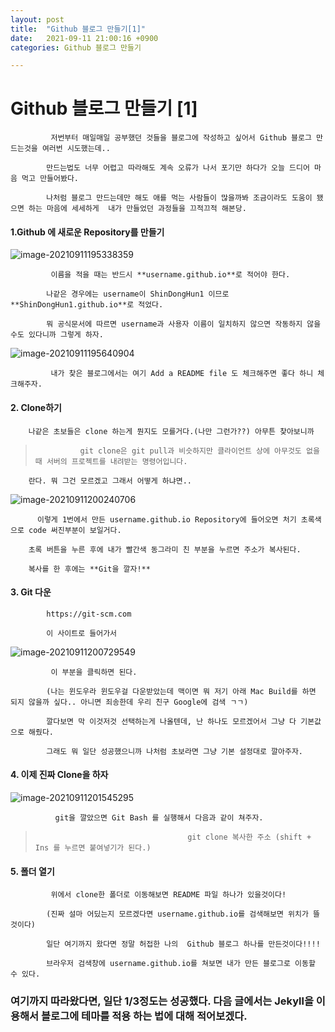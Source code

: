 ```yaml
---
layout: post
title:  "Github 블로그 만들기[1]"
date:   2021-09-11 21:00:16 +0900
categories: Github 블로그 만들기

---
```


# 					**Github 블로그 만들기 [1]**



			 저번부터 매일매일 공부했던 것들을 블로그에 작성하고 싶어서 Github 블로그 만드는것을 여러번 시도했는데.. 
	
			만드는법도 너무 어렵고 따라해도 계속 오류가 나서 포기만 하다가 오늘 드디어 마음 먹고 만들어봤다.
	
			나처럼 블로그 만드는데만 해도 애를 먹는 사람들이 많을까봐 조금이라도 도움이 됐으면 하는 마음에 세세하게 	내가 만들었던 과정들을 끄적끄적 해본당.





####  		1.Github 에 새로운 Repository를 만들기

![image-20210911195338359](C:/Users/user/ShinDongHun1.github.io/image/image-20210911195338359-16313617584695.png)

 			 이름을 적을 때는 반드시 **username.github.io**로 적어야 한다.  
 	
 			나같은 경우에는 username이 ShinDongHun1 이므로 **ShinDongHun1.github.io**로 적었다.
 	
 			뭐 공식문서에 따르면 username과 사용자 이름이 일치하지 않으면 작동하지 않을수도 있다니까 그렇게 하자.



 ![image-20210911195640904](C:/Users/user/ShinDongHun1.github.io/image/image-20210911195640904.png)

			 내가 찾은 블로그에서는 여기 Add a README file 도 체크해주면 좋다 하니 체크해주자.





####  		2. **Clone하기**

		나같은 초보들은 clone 하는게 뭔지도 모를거다.(나만 그런가??) 아무튼 찾아보니까 

> 				git clone은 git pull과 비슷하지만 클라이언트 상에 아무것도 없을 때 서버의 프로젝트를 내려받는 명령어입니다.
>
> 		

		란다. 뭐 그건 모르겠고 그래서 어떻게 하냐면..



![image-20210911200240706](C:/Users/user/ShinDongHun1.github.io/image/image-20210911200240706.png)

		  이렇게 1번에서 만든 username.github.io Repository에 들어오면 처기 초록색으로 code 써진부분이 보일거다.
	
		초록 버튼을 누른 후에 내가 빨간색 동그라미 친 부분을 누르면 주소가 복사된다. 
	
		복사를 한 후에는 **Git을 깔자!**  



#### 		3. Git 다운

			https://git-scm.com 
	
			이 사이트로 들어가서

![image-20210911200729549](C:/Users/user/ShinDongHun1.github.io/image/image-20210911200729549.png)

			 이 부분을 클릭하면 된다. 
	
			(나는 윈도우라 윈도우걸 다운받았는데 맥이면 뭐 저기 아래 Mac Build를 하면 되지 않을까 싶다.. 아니면 죄송한데 우리 친구 Google에 검색 ㄱㄱ)
	
			깔다보면 막 이것저것 선택하는게 나올텐데, 난 하나도 모르겠어서 그냥 다 기본값으로 해줬다.
	
			그래도 뭐 일단 성공했으니까 나처럼 초보라면 그냥 기본 설정대로 깔아주자.



#### 		4. 이제 진짜 Clone을 하자



![image-20210911201545295](C:/Users/user/ShinDongHun1.github.io/image/image-20210911201545295.png)



			  git을 깔았으면 Git Bash 를 실행해서 다음과 같이 쳐주자. 



> 										git clone 복사한 주소 (shift + Ins 를 누르면 붙여넣기가 된다.)



#### 		5. 폴더 열기

			 위에서 clone한 폴더로 이동해보면 README 파일 하나가 있을것이다!
	
			(진짜 설마 어딨는지 모르겠다면 username.github.io를 검색해보면 위치가 뜰것이다)
	
			일단 여기까지 왔다면 정말 허접한 나의  Github 블로그 하나를 만든것이다!!!!
	
			브라우저 검색창에 username.github.io를 쳐보면 내가 만든 블로그로 이동할 수 있다.



### 	여기까지 따라왔다면, 일단 1/3정도는 성공했다. 다음 글에서는 Jekyll을 이용해서 블로그에 테마를 적용	하는 법에 대해 적어보겠다.